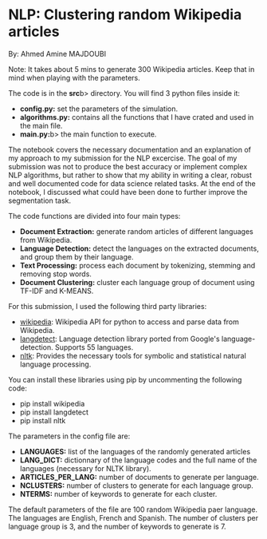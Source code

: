 # NLP: Clustering random Wikipedia articles
By: Ahmed Amine MAJDOUBI

Note: It takes about 5 mins to generate 300 Wikipedia articles. Keep that in mind when playing with the parameters.

The code is in the <b>src</b>b> directory. You will find 3 python files inside it:
- <b>config.py:</b> set the parameters of the simulation.
- <b>algorithms.py:</b> contains all the functions that I have crated and used in the main file.
- <b>main.py:</b>b> the main function to execute.

The notebook covers the necessary documentation and an explanation of my approach to my submission for the NLP excercise. The goal of my submission was not to produce the best accuracy or implement complex NLP algorithms, but rather to show that my ability in writing a clear, robust and well documented code for data science related tasks. At the end of the notebook, I discussed what could have been done to further improve the segmentation task.

The code functions are divided into four main types:
- <b>Document Extraction:</b> generate random articles of different languages from Wikipedia.
- <b>Language Detection:</b> detect the languages on the extracted documents, and group them by their language.
- <b>Text Processing:</b> process each document by tokenizing, stemming and removing stop words.
- <b>Document Clustering:</b> cluster each language group of document using TF-IDF and K-MEANS.

For this submission, I used the following third party libraries:
- <a href ='https://pypi.org/project/wikipedia/'>wikipedia</a>: Wikipedia API for python to access and parse data from Wikipedia.
- <a href ='https://pypi.org/project/langdetect/'>langdetect</a>: Language detection library ported from Google's language-detection. Supports 55 languages.
- <a href ='https://www.nltk.org/'>nltk</a>: Provides the necessary tools for symbolic and statistical natural language processing.

You can install these libraries using pip by uncommenting the following code:
  - pip install wikipedia
  - pip install langdetect
  - pip install nltk
  
The parameters in the config file are:
- <b>LANGUAGES:</b> list of the languages of the randomly generated articles
- <b>LANG_DICT:</b> dictionnary of the language codes and the full name of the languages (necessary for NLTK library).
- <b>ARTICLES_PER_LANG:</b> number of documents to generate per language.
- <b>NCLUSTERS:</b> number of clusters to generate for each language group.
- <b>NTERMS:</b> number of keywords to generate for each cluster.

The default parameters of the file are 100 random Wikipedia paer language. The languages are English, French and Spanish. The number of clusters per language group is 3, and the number of keywords to generate is 7.
